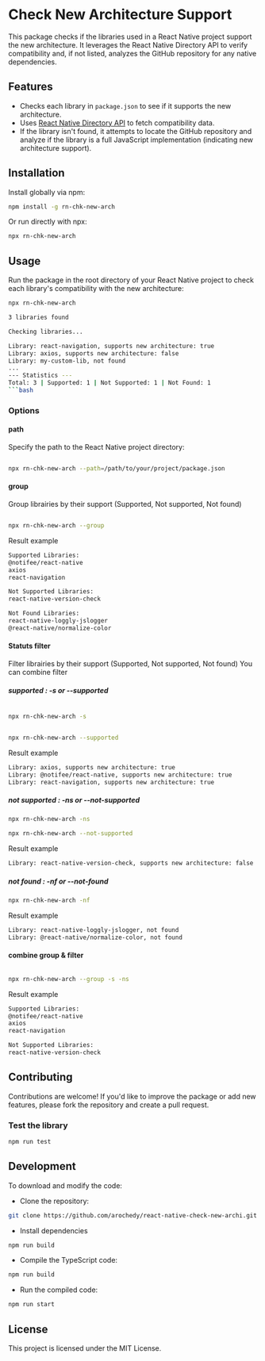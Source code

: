 # Check New Architecture Support

This package checks if the libraries used in a React Native project support the new architecture. It leverages the React Native Directory API to verify compatibility and, if not listed, analyzes the GitHub repository for any native dependencies.

## Features

- Checks each library in `package.json` to see if it supports the new architecture.
- Uses [React Native Directory API](https://reactnative.directory/) to fetch compatibility data.
- If the library isn't found, it attempts to locate the GitHub repository and analyze if the library is a full JavaScript implementation (indicating new architecture support).

## Installation

Install globally via npm:

```bash
npm install -g rn-chk-new-arch
```

Or run directly with npx:

```bash
npx rn-chk-new-arch
```

## Usage

Run the package in the root directory of your React Native project to check each library's compatibility with the new architecture:

```bash
npx rn-chk-new-arch
```

````bash
3 libraries found

Checking libraries...

Library: react-navigation, supports new architecture: true
Library: axios, supports new architecture: false
Library: my-custom-lib, not found
...
--- Statistics ---
Total: 3 | Supported: 1 | Not Supported: 1 | Not Found: 1
```bash

````

### Options

#### path

Specify the path to the React Native project directory:

```bash

npx rn-chk-new-arch --path=/path/to/your/project/package.json
```

#### group

Group librairies by their support (Supported, Not supported, Not found)

```bash

npx rn-chk-new-arch --group
```

Result example

```bash
Supported Libraries:
@notifee/react-native
axios
react-navigation

Not Supported Libraries:
react-native-version-check

Not Found Libraries:
react-native-loggly-jslogger
@react-native/normalize-color
```

#### Statuts filter

Filter librairies by their support (Supported, Not supported, Not found)
You can combine filter

##### supported : -s or --supported

```bash

npx rn-chk-new-arch -s
```

```bash

npx rn-chk-new-arch --supported
```

Result example

```bash
Library: axios, supports new architecture: true
Library: @notifee/react-native, supports new architecture: true
Library: react-navigation, supports new architecture: true
```

##### not supported : -ns or --not-supported

```bash
npx rn-chk-new-arch -ns
```

```bash
npx rn-chk-new-arch --not-supported
```

Result example

```bash
Library: react-native-version-check, supports new architecture: false
```

##### not found : -nf or --not-found

```bash
npx rn-chk-new-arch -nf
```

Result example

```bash
Library: react-native-loggly-jslogger, not found
Library: @react-native/normalize-color, not found
```

#### combine group & filter

```bash

npx rn-chk-new-arch --group -s -ns
```

Result example

```bash
Supported Libraries:
@notifee/react-native
axios
react-navigation

Not Supported Libraries:
react-native-version-check

```

## Contributing

Contributions are welcome! If you'd like to improve the package or add new features, please fork the repository and create a pull request.

### Test the library

```bash
npm run test
```

## Development

To download and modify the code:

- Clone the repository:

```bash
git clone https://github.com/arochedy/react-native-check-new-archi.git
```

- Install dependencies

```bash
npm run build
```

- Compile the TypeScript code:

```bash
npm run build
```

- Run the compiled code:

```bash
npm run start
```

## License

This project is licensed under the MIT License.
